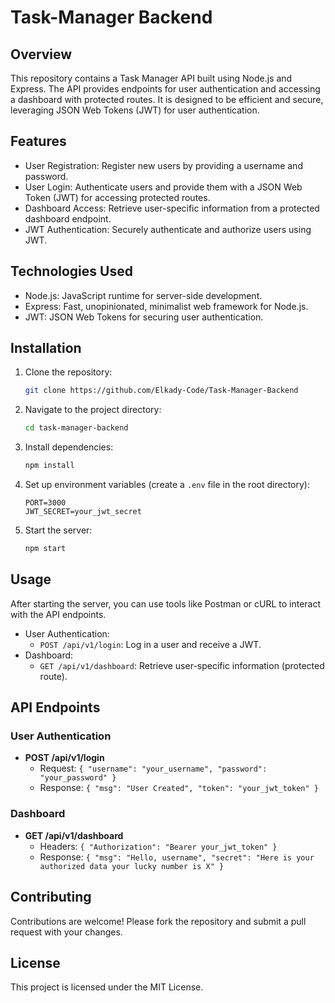 # Task-Manager Backend

## Overview
This repository contains a Task Manager API built using Node.js and Express. The API provides endpoints for user authentication and accessing a dashboard with protected routes. It is designed to be efficient and secure, leveraging JSON Web Tokens (JWT) for user authentication.

## Features
- User Registration: Register new users by providing a username and password.
- User Login: Authenticate users and provide them with a JSON Web Token (JWT) for accessing protected routes.
- Dashboard Access: Retrieve user-specific information from a protected dashboard endpoint.
- JWT Authentication: Securely authenticate and authorize users using JWT.

## Technologies Used
- Node.js: JavaScript runtime for server-side development.
- Express: Fast, unopinionated, minimalist web framework for Node.js.
- JWT: JSON Web Tokens for securing user authentication.

## Installation
1. Clone the repository:
    ```sh
    git clone https://github.com/Elkady-Code/Task-Manager-Backend
    ```
2. Navigate to the project directory:
    ```sh
    cd task-manager-backend
    ```
3. Install dependencies:
    ```sh
    npm install
    ```
4. Set up environment variables (create a `.env` file in the root directory):
    ```env
    PORT=3000
    JWT_SECRET=your_jwt_secret
    ```
5. Start the server:
    ```sh
    npm start
    ```

## Usage
After starting the server, you can use tools like Postman or cURL to interact with the API endpoints.

- User Authentication:
  - `POST /api/v1/login`: Log in a user and receive a JWT.
- Dashboard:
  - `GET /api/v1/dashboard`: Retrieve user-specific information (protected route).

## API Endpoints

### User Authentication
- **POST /api/v1/login**
  - Request: `{ "username": "your_username", "password": "your_password" }`
  - Response: `{ "msg": "User Created", "token": "your_jwt_token" }`

### Dashboard
- **GET /api/v1/dashboard**
  - Headers: `{ "Authorization": "Bearer your_jwt_token" }`
  - Response: `{ "msg": "Hello, username", "secret": "Here is your authorized data your lucky number is X" }`

## Contributing
Contributions are welcome! Please fork the repository and submit a pull request with your changes.

## License
This project is licensed under the MIT License.
